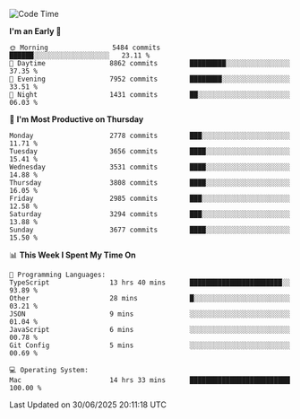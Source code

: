 <!--START_SECTION:waka-->
![Code Time](http://img.shields.io/badge/Code%20Time-5%2C183%20hrs-blue)

**I'm an Early 🐤** 

```text
🌞 Morning                5484 commits        ██████░░░░░░░░░░░░░░░░░░░   23.11 % 
🌆 Daytime                8862 commits        █████████░░░░░░░░░░░░░░░░   37.35 % 
🌃 Evening                7952 commits        ████████░░░░░░░░░░░░░░░░░   33.51 % 
🌙 Night                  1431 commits        ██░░░░░░░░░░░░░░░░░░░░░░░   06.03 % 
```
📅 **I'm Most Productive on Thursday** 

```text
Monday                   2778 commits        ███░░░░░░░░░░░░░░░░░░░░░░   11.71 % 
Tuesday                  3656 commits        ████░░░░░░░░░░░░░░░░░░░░░   15.41 % 
Wednesday                3531 commits        ████░░░░░░░░░░░░░░░░░░░░░   14.88 % 
Thursday                 3808 commits        ████░░░░░░░░░░░░░░░░░░░░░   16.05 % 
Friday                   2985 commits        ███░░░░░░░░░░░░░░░░░░░░░░   12.58 % 
Saturday                 3294 commits        ███░░░░░░░░░░░░░░░░░░░░░░   13.88 % 
Sunday                   3677 commits        ████░░░░░░░░░░░░░░░░░░░░░   15.50 % 
```


📊 **This Week I Spent My Time On** 

```text
💬 Programming Languages: 
TypeScript               13 hrs 40 mins      ███████████████████████░░   93.89 % 
Other                    28 mins             █░░░░░░░░░░░░░░░░░░░░░░░░   03.21 % 
JSON                     9 mins              ░░░░░░░░░░░░░░░░░░░░░░░░░   01.04 % 
JavaScript               6 mins              ░░░░░░░░░░░░░░░░░░░░░░░░░   00.78 % 
Git Config               5 mins              ░░░░░░░░░░░░░░░░░░░░░░░░░   00.69 % 

💻 Operating System: 
Mac                      14 hrs 33 mins      █████████████████████████   100.00 % 
```


 Last Updated on 30/06/2025 20:11:18 UTC
<!--END_SECTION:waka-->
